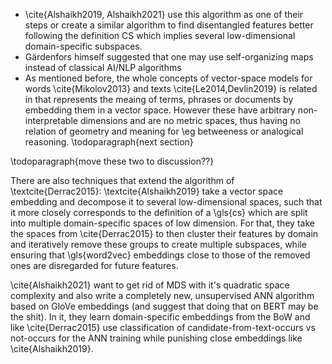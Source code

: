 * \cite{Alshaikh2019, Alshaikh2021} use this algorithm as one of their steps or create a similar algorithm to find disentangled features better following the definition CS which implies several low-dimensional domain-specific subspaces.
* Gärdenfors himself suggested that one may use self-organizing maps instead of classical AI/NLP algorithms
* As mentioned before, the whole concepts of vector-space models for words \cite{Mikolov2013} and texts \cite{Le2014,Devlin2019} is related in that represents the meaing of terms, phrases or documents by embedding them in a vector space. However these have arbitrary non-interpretable dimensions and are no metric spaces, thus having no relation of geometry and meaning for \eg betweeness or analogical reasoning. \todoparagraph{next section}




\todoparagraph{move these two to discussion??}

There are also techniques that extend the algorithm of \textcite{Derrac2015}: \textcite{Alshaikh2019} take a vector space embedding and decompose it to several low-dimensional spaces, such that it more closely corresponds to the definition of a \gls{cs} which are split into multiple domain-specific spaces of low dimension. For that, they take the spaces from \cite{Derrac2015} to then cluster their features by domain and iteratively remove these groups to create multiple subspaces, while ensuring that \gls{word2vec} embeddings close to those of the removed ones are disregarded for future features.

\cite{Alshaikh2021} want to get rid of MDS with it's quadratic space complexity and also write a completely new, unsupervised ANN algorithm based on GloVe embeddings (and suggest that doing that on BERT may be the shit). In it, they learn domain-specific embeddings from the BoW and like \cite{Derrac2015} use classification of candidate-from-text-occurs vs not-occurs for the ANN training while punishing close embeddings like \cite{Alshaikh2019}.
